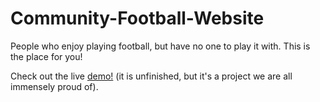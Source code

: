 # Community-Football-Website
People who enjoy playing football, but have no one to play it with. This is the place for you!


Check out the live [demo!](https://cyf-football-community.netlify.app/volunteers.html) (it is unfinished, but it's a project we are all immensely proud of).
